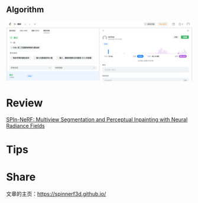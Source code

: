 ## Algorithm

![ianxiao-2023-06-11-lc.png](../../images/temp/ianxiao-2023-06-18-lc.png)


# Review

[SPIn-NeRF: Multiview Segmentation and Perceptual Inpainting with Neural Radiance Fields](https://arxiv.org/pdf/2211.12254.pdf)


# Tips


# Share

文章的主页：https://spinnerf3d.github.io/
